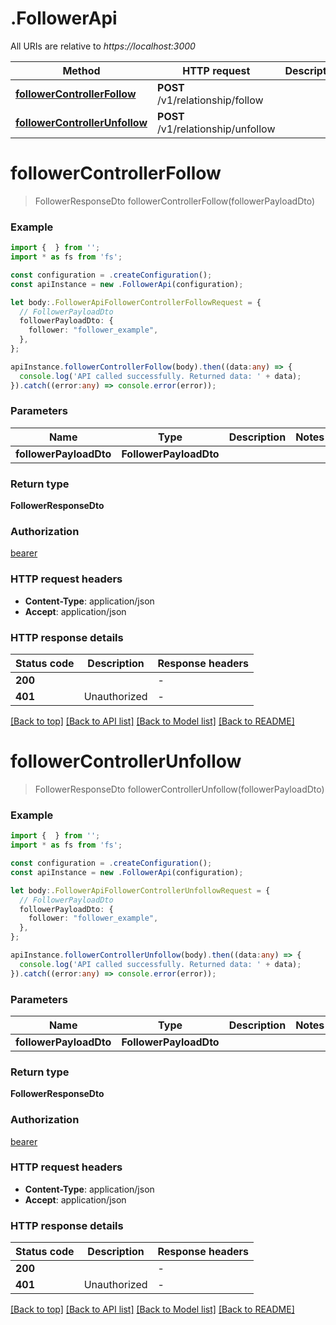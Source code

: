 # .FollowerApi

All URIs are relative to *https://localhost:3000*

Method | HTTP request | Description
------------- | ------------- | -------------
[**followerControllerFollow**](FollowerApi.md#followerControllerFollow) | **POST** /v1/relationship/follow | 
[**followerControllerUnfollow**](FollowerApi.md#followerControllerUnfollow) | **POST** /v1/relationship/unfollow | 


# **followerControllerFollow**
> FollowerResponseDto followerControllerFollow(followerPayloadDto)


### Example


```typescript
import {  } from '';
import * as fs from 'fs';

const configuration = .createConfiguration();
const apiInstance = new .FollowerApi(configuration);

let body:.FollowerApiFollowerControllerFollowRequest = {
  // FollowerPayloadDto
  followerPayloadDto: {
    follower: "follower_example",
  },
};

apiInstance.followerControllerFollow(body).then((data:any) => {
  console.log('API called successfully. Returned data: ' + data);
}).catch((error:any) => console.error(error));
```


### Parameters

Name | Type | Description  | Notes
------------- | ------------- | ------------- | -------------
 **followerPayloadDto** | **FollowerPayloadDto**|  |


### Return type

**FollowerResponseDto**

### Authorization

[bearer](README.md#bearer)

### HTTP request headers

 - **Content-Type**: application/json
 - **Accept**: application/json


### HTTP response details
| Status code | Description | Response headers |
|-------------|-------------|------------------|
**200** |  |  -  |
**401** | Unauthorized |  -  |

[[Back to top]](#) [[Back to API list]](README.md#documentation-for-api-endpoints) [[Back to Model list]](README.md#documentation-for-models) [[Back to README]](README.md)

# **followerControllerUnfollow**
> FollowerResponseDto followerControllerUnfollow(followerPayloadDto)


### Example


```typescript
import {  } from '';
import * as fs from 'fs';

const configuration = .createConfiguration();
const apiInstance = new .FollowerApi(configuration);

let body:.FollowerApiFollowerControllerUnfollowRequest = {
  // FollowerPayloadDto
  followerPayloadDto: {
    follower: "follower_example",
  },
};

apiInstance.followerControllerUnfollow(body).then((data:any) => {
  console.log('API called successfully. Returned data: ' + data);
}).catch((error:any) => console.error(error));
```


### Parameters

Name | Type | Description  | Notes
------------- | ------------- | ------------- | -------------
 **followerPayloadDto** | **FollowerPayloadDto**|  |


### Return type

**FollowerResponseDto**

### Authorization

[bearer](README.md#bearer)

### HTTP request headers

 - **Content-Type**: application/json
 - **Accept**: application/json


### HTTP response details
| Status code | Description | Response headers |
|-------------|-------------|------------------|
**200** |  |  -  |
**401** | Unauthorized |  -  |

[[Back to top]](#) [[Back to API list]](README.md#documentation-for-api-endpoints) [[Back to Model list]](README.md#documentation-for-models) [[Back to README]](README.md)


